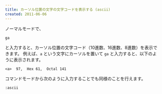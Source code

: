 ```yaml
---
title: カーソル位置の文字の文字コードを表示する (ascii)
created: 2011-06-06
---
```


ノーマルモードで、

~~~
ga
~~~

と入力すると、カーソル位置の文字コード（10進数、16進数、8進数）を表示できます。
例えば、`a` という文字にカーソルを置いて `ga` と入力すると、以下のように表示されます。

~~~
<a>  97,  Hex 61,  Octal 141
~~~

コマンドモードから次のように入力することでも同様のことを行えます。

~~~
:ascii
~~~

